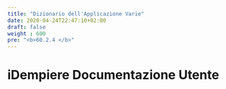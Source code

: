 ```yaml
---
title: "Dizionario dell'Applicazione Varie"
date: 2020-04-24T22:47:10+02:00
draft: false
weight : 600
pre: "<b>60.2.4 </b>"
---
```


# iDempiere Documentazione Utente




